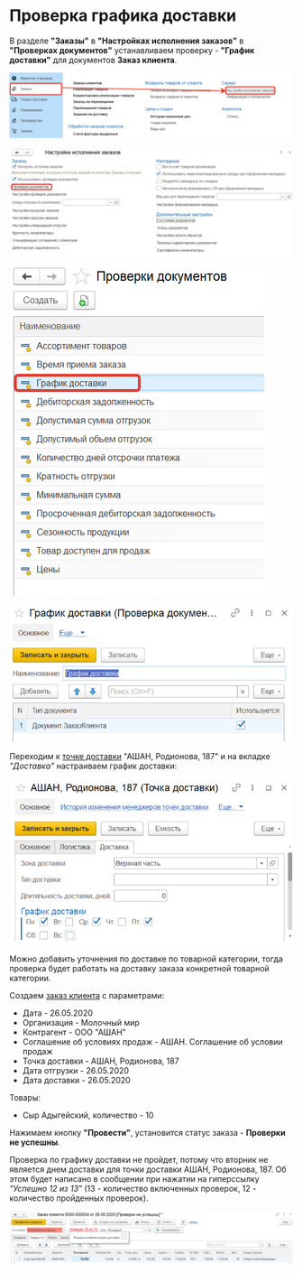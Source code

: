 # Проверка графика доставки

В разделе **"Заказы"** в **"Настройках исполнения заказов"** в **"Проверках документов"** устанавливаем проверку - **"График доставки"** для документов **Заказ клиента**.

[![1][1]][1]

[![2][2]][2]

[![3][3]][3]

[![4][4]][4]

Переходим к [точке доставки](../../../../../CommonInformation/DeliveryPoint.md) "АШАН, Родионова, 187" и на вкладке *"Доставка"* настраиваем график доставки:

[![5][5]][5]

Можно добавить уточнения по доставке по товарной категории, тогда проверка будет работать на доставку заказа конкретной товарной категории.

Создаем [заказ клиента](../../CustomerOrder.md) с параметрами:

- Дата - 26.05.2020
- Организация - Молочный мир
- Контрагент - ООО "АШАН"
- Соглашение об условиях продаж - АШАН. Соглашение об условии продаж
- Точка доставки - АШАН, Родионова, 187
- Дата отгрузки - 26.05.2020
- Дата доставки - 26.05.2020

Товары:

- Сыр Адыгейский, количество - 10

Нажимаем кнопку **"Провести"**, установится статус заказа - **Проверки не успешны**.

Проверка по графику доставки не пройдет, потому что вторник не является днем доставки для точки доставки АШАН, Родионова, 187. Об этом будет написано в сообщении при нажатии на гиперссылку *"Успешно 12 из 13"* (13 - количество включенных проверок, 12 - количество пройденных проверок).

[![6][6]][6]

[1]: CheckingTheDeliverySchedule.assets/1.png
[2]: CheckingTheDeliverySchedule.assets/2.png
[3]: CheckingTheDeliverySchedule.assets/3.png
[4]: CheckingTheDeliverySchedule.assets/4.png
[5]: CheckingTheDeliverySchedule.assets/5.png
[6]: CheckingTheDeliverySchedule.assets/6.png